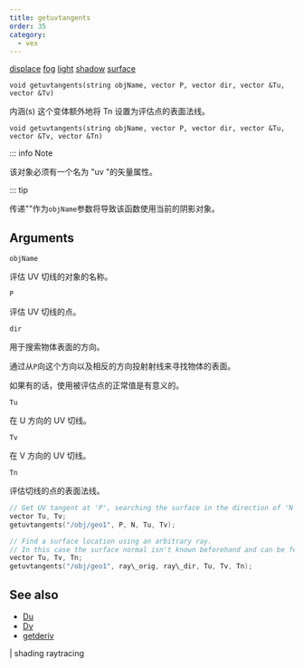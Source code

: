 ```yaml
---
title: getuvtangents
order: 35
category:
  - vex
---
```


[displace](../contexts/displace.html)
[fog](../contexts/fog.html)
[light](../contexts/light.html)
[shadow](../contexts/shadow.html)
[surface](../contexts/surface.html)

`void getuvtangents(string objName, vector P, vector dir, vector &Tu, vector &Tv)`

内涵(s) 这个变体额外地将 Tn 设置为评估点的表面法线。

`void getuvtangents(string objName, vector P, vector dir, vector &Tu, vector &Tv, vector &Tn)`

::: info Note

该对象必须有一个名为 "uv "的矢量属性。

::: tip

传递""作为`objName`参数将导致该函数使用当前的阴影对象。

## Arguments

`objName`

评估 UV 切线的对象的名称。

`P`

评估 UV 切线的点。

`dir`

用于搜索物体表面的方向。

通过从`P`向这个方向以及相反的方向投射射线来寻找物体的表面。

如果有的话，使用被评估点的正常值是有意义的。

`Tu`

在 U 方向的 UV 切线。

`Tv`

在 V 方向的 UV 切线。

`Tn`

评估切线的点的表面法线。

```c
// Get UV tangent at 'P', searching the surface in the direction of 'N'
vector Tu, Tv;
getuvtangents("/obj/geo1", P, N, Tu, Tv);

```

```c
// Find a surface location using an arbitrary ray.
// In this case the surface normal isn't known beforehand and can be fetched via 'Tn'.
vector Tu, Tv, Tn;
getuvtangents("/obj/geo1", ray\_orig, ray\_dir, Tu, Tv, Tn);

```

## See also

- [Du](Du.html)
- [Dv](Dv.html)
- [getderiv](getderiv.html)

|
shading raytracing
